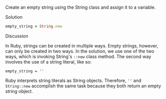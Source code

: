 Create an empty string using the String class and assign it to a variable.

Solution

```ruby
empty_string = String.new
```

Discussion

In Ruby, strings can be created in multiple ways. Empty strings, however, can only be created in two ways. In the solution, we use one of the two ways, which is invoking String's `::new` class method. The second way involves the use of a string literal, like so:

```
empty_string = ''
```

Ruby interprets string literals as String objects. Therefore, `''` and `String::new` accomplish the same task because they both return an empty string object.
